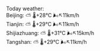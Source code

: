 Today weather:  
Beijing: ⛅️  🌡️+28°C 🌬️↖11km/h  
Tianjin: ⛅️  🌡️+29°C 🌬️↖11km/h  
Shijiazhuang: ⛅️  🌡️+31°C 🌬️↖15km/h  
Tangshan: ⛅️  🌡️+29°C 🌬️↖11km/h  
